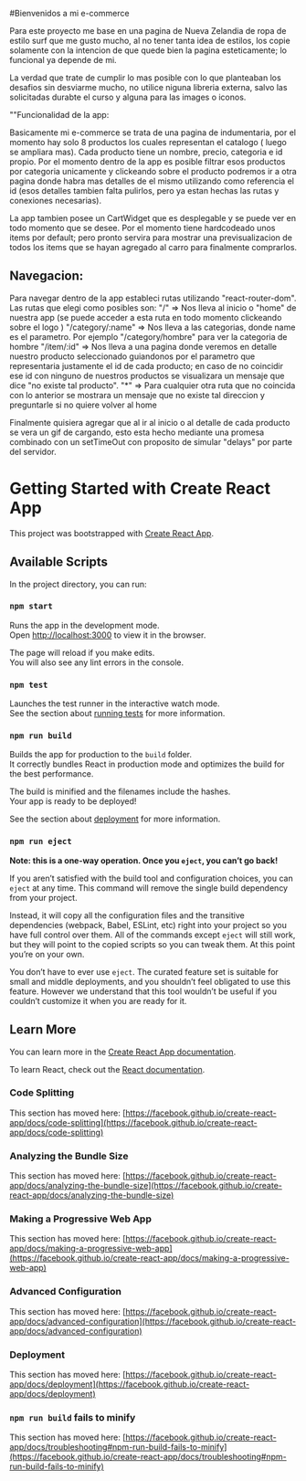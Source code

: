 #Bienvenidos a mi e-commerce

Para este proyecto me base en una pagina de Nueva Zelandia de ropa de estilo surf que me gusto mucho, al no tener tanta idea de estilos, los copie solamente con la intencion de que quede bien la pagina esteticamente; lo funcional ya depende de mi.

La verdad que trate de cumplir lo mas posible con lo que planteaban los desafios sin desviarme mucho, no utilice niguna libreria externa, salvo  las solicitadas durabte el curso y alguna para las images o iconos.

""Funcionalidad de la app:

Basicamente mi e-commerce se trata de una pagina de indumentaria, por el momento hay solo 8 productos los cuales representan el catalogo ( luego se ampliara mas).
Cada producto tiene un nombre, precio, categoria e id propio. Por el momento dentro de la app es posible filtrar esos productos por categoria unicamente y clickeando sobre el producto podremos ir a otra pagina donde habra mas detalles de el mismo utilizando como referencia el id (esos detalles tambien falta pulirlos, pero ya estan hechas las rutas y conexiones necesarias). 

La app tambien posee un CartWidget que es desplegable y se puede ver en todo momento que se desee. Por el momento tiene hardcodeado unos items por default; pero pronto servira para mostrar una previsualizacion de todos los items que se hayan agregado al carro para finalmente comprarlos.

## Navegacion:

Para navegar dentro de la app estableci rutas utilizando "react-router-dom". Las rutas que elegi como posibles son:
"/" => Nos lleva al inicio o "home" de nuestra app (se puede acceder a esta ruta en todo momento clickeando sobre el logo ) 
"/category/:name" => Nos lleva a las categorias, donde name es el parametro. Por ejemplo "/category/hombre" para ver la categoria de hombre
"/item/:id" => Nos lleva a una pagina donde veremos en detalle nuestro producto seleccionado guiandonos por el parametro que representaria justamente el id de cada producto; en                caso de no coincidir ese id con ninguno de nuestros productos se visualizara un mensaje que dice "no existe tal producto".
"*" => Para cualquier otra ruta que no coincida con lo anterior se mostrara un mensaje que no existe tal direccion y preguntarle si no quiere volver al home

Finalmente quisiera agregar que al ir al inicio o al detalle de cada producto se vera un gif de cargando, esto esta hecho mediante una promesa combinado con un setTimeOut con proposito de simular "delays" por parte del servidor.

# Getting Started with Create React App

This project was bootstrapped with [Create React App](https://github.com/facebook/create-react-app).

## Available Scripts

In the project directory, you can run:

### `npm start`

Runs the app in the development mode.\
Open [http://localhost:3000](http://localhost:3000) to view it in the browser.

The page will reload if you make edits.\
You will also see any lint errors in the console.

### `npm test`

Launches the test runner in the interactive watch mode.\
See the section about [running tests](https://facebook.github.io/create-react-app/docs/running-tests) for more information.

### `npm run build`

Builds the app for production to the `build` folder.\
It correctly bundles React in production mode and optimizes the build for the best performance.

The build is minified and the filenames include the hashes.\
Your app is ready to be deployed!

See the section about [deployment](https://facebook.github.io/create-react-app/docs/deployment) for more information.

### `npm run eject`

**Note: this is a one-way operation. Once you `eject`, you can’t go back!**

If you aren’t satisfied with the build tool and configuration choices, you can `eject` at any time. This command will remove the single build dependency from your project.

Instead, it will copy all the configuration files and the transitive dependencies (webpack, Babel, ESLint, etc) right into your project so you have full control over them. All of the commands except `eject` will still work, but they will point to the copied scripts so you can tweak them. At this point you’re on your own.

You don’t have to ever use `eject`. The curated feature set is suitable for small and middle deployments, and you shouldn’t feel obligated to use this feature. However we understand that this tool wouldn’t be useful if you couldn’t customize it when you are ready for it.

## Learn More

You can learn more in the [Create React App documentation](https://facebook.github.io/create-react-app/docs/getting-started).

To learn React, check out the [React documentation](https://reactjs.org/).

### Code Splitting

This section has moved here: [https://facebook.github.io/create-react-app/docs/code-splitting](https://facebook.github.io/create-react-app/docs/code-splitting)

### Analyzing the Bundle Size

This section has moved here: [https://facebook.github.io/create-react-app/docs/analyzing-the-bundle-size](https://facebook.github.io/create-react-app/docs/analyzing-the-bundle-size)

### Making a Progressive Web App

This section has moved here: [https://facebook.github.io/create-react-app/docs/making-a-progressive-web-app](https://facebook.github.io/create-react-app/docs/making-a-progressive-web-app)

### Advanced Configuration

This section has moved here: [https://facebook.github.io/create-react-app/docs/advanced-configuration](https://facebook.github.io/create-react-app/docs/advanced-configuration)

### Deployment

This section has moved here: [https://facebook.github.io/create-react-app/docs/deployment](https://facebook.github.io/create-react-app/docs/deployment)

### `npm run build` fails to minify

This section has moved here: [https://facebook.github.io/create-react-app/docs/troubleshooting#npm-run-build-fails-to-minify](https://facebook.github.io/create-react-app/docs/troubleshooting#npm-run-build-fails-to-minify)
